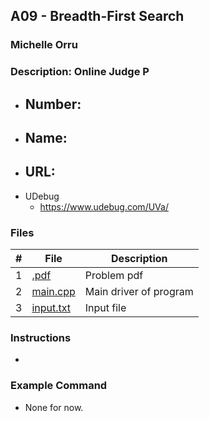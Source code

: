 ## A09 - Breadth-First Search 
### Michelle Orru
### Description: Online Judge P 

- Number:
  - 
- Name:
  - 
- URL:
  - 
- UDebug
  - https://www.udebug.com/UVa/

### Files

|   #   | File     | Description                      |
| :---: | -------- | -------------------------------- |
|   1   | [.pdf](https://github.com/michelle083/4883_ProgTech/blob/main/Assignments/A09/.pdf) |  Problem pdf  |
|   2   | [main.cpp](https://github.com/michelle083/4883_ProgTech_Michelle/blob/main/Assignments/A09/main.cpp) | Main driver of program |
|   3   | [input.txt](https://github.com/michelle083/4883_ProgTech_Michelle/blob/main/Assignments/A09/input.txt) | Input file |


### Instructions 

- 

### Example Command

- None for now. 



